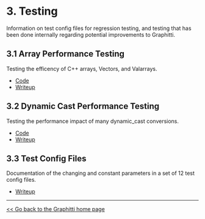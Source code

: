 # 3. Testing

Information on test config files for regression testing, and testing that has been done internally regarding potential improvements to Graphitti.

## 3.1 Array Performance Testing

Testing the efficency of C++ arrays, Vectors, and Valarrays.

- [Code](ArrayPerformance/ArraySpeedTest.cpp)
- [Writeup](ArrayPerformance/ArrayPerformance.md)

## 3.2 Dynamic Cast Performance Testing

Testing the performance impact of many dynamic_cast conversions.

- [Code](CastingTest/CastingTest.cpp)
- [Writeup](CastingTest/CastingTest.md)

## 3.3 Test Config Files

Documentation of the changing and constant parameters in a set of 12 test config files.

- [Writeup](TestConfigFileParameters/testConfigFileParameters.md)

---------
[<< Go back to the Graphitti home page](../index.md)
